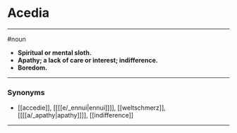 # Acedia
---
#noun
- **Spiritual or mental sloth.**
- **Apathy; a lack of care or interest; indifference.**
- **Boredom.**
---
### Synonyms
- [[accedie]], [[[[e/_ennui|ennui]]]], [[weltschmerz]], [[[[a/_apathy|apathy]]]], [[indifference]]
---
